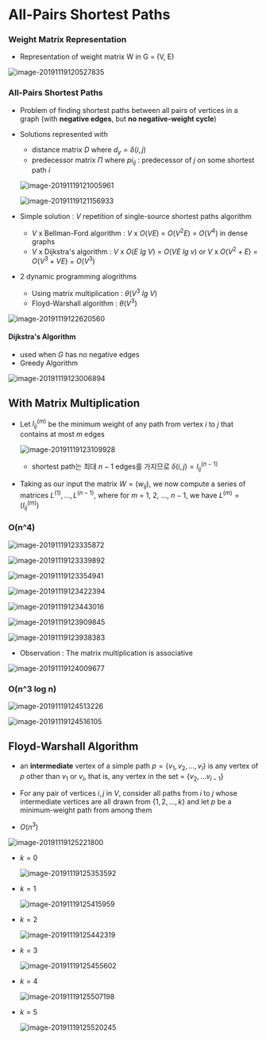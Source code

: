 # All-Pairs Shortest Paths

### Weight Matrix Representation

- Representation of weight matrix W in G = (V, E)

![image-20191119120527835](C:\Users\user\AppData\Roaming\Typora\typora-user-images\image-20191119120527835.png)

### All-Pairs Shortest Paths

- Problem of finding shortest paths between all pairs of vertices in a graph (with **negative edges**, but **no negative-weight cycle**)

- Solutions represented with

  - distance matrix $D$ where $d_y = \delta(i,j)$
  - predecessor matrix $\Pi$ where $pi_{ij}$ : predecessor of $j$ on some shortest path $i$

  ![image-20191119121005961](C:\Users\user\AppData\Roaming\Typora\typora-user-images\image-20191119121005961.png)

  ![image-20191119121156933](C:\Users\user\AppData\Roaming\Typora\typora-user-images\image-20191119121156933.png)

- Simple solution : $V$ repetition of  single-source shortest paths algorithm
  - $V$ x Bellman-Ford algorithm : $V$ x $O(VE)$ = $O(V^2E)$ = $O(V^4)$ in dense graphs
  - $V$ x Dijkstra's algorithm : $V$ x $O(E\ lg\ V)$ = $O(VE\ lg \ v)$ 
    or $V$ x $O(V^2+E)$ = $O(V^3+VE)$ = $O(V^3)$
- 2 dynamic programming alogrithms
  - Using matrix multiplication : $\theta(V^3\ lg\ V)$
  - Floyd-Warshall algorithm : $\theta(V^3)$

![image-20191119122620560](C:\Users\user\AppData\Roaming\Typora\typora-user-images\image-20191119122620560.png)

#### Dijkstra's Algorithm

- used when $G$ has no negative edges
- Greedy Algorithm

![image-20191119123006894](C:\Users\user\AppData\Roaming\Typora\typora-user-images\image-20191119123006894.png)

## With Matrix Multiplication

- Let $l_{ij}^{(m)}$ be the minimum weight of any path from vertex $i$ to $j$ that contains at most $m$ edges

  ![image-20191119123109928](C:\Users\user\AppData\Roaming\Typora\typora-user-images\image-20191119123109928.png)

  - shortest path는 최대 $n-1$ edges를 가지므로 $\delta(i,j) = l_{ij}^{(n-1)}$

- Taking as our input the matrix $W = (w_{ij})$, we now compute a series of matrices $L^{(1)}, ... , L^{(n-1)}$, where for $m$ = 1, 2, ..., $n-1$, we have $L^{(m)} = (l_{ij}^{(m)})$

### O(n^4)

![image-20191119123335872](C:\Users\user\AppData\Roaming\Typora\typora-user-images\image-20191119123335872.png)

![image-20191119123339892](C:\Users\user\AppData\Roaming\Typora\typora-user-images\image-20191119123339892.png)

![image-20191119123354941](C:\Users\user\AppData\Roaming\Typora\typora-user-images\image-20191119123354941.png)

![image-20191119123422394](C:\Users\user\AppData\Roaming\Typora\typora-user-images\image-20191119123422394.png)

![image-20191119123443016](C:\Users\user\AppData\Roaming\Typora\typora-user-images\image-20191119123443016.png)

![image-20191119123909845](C:\Users\user\AppData\Roaming\Typora\typora-user-images\image-20191119123909845.png)

![image-20191119123938383](C:\Users\user\AppData\Roaming\Typora\typora-user-images\image-20191119123938383.png)

- Observation : The matrix multiplication is associative

![image-20191119124009677](C:\Users\user\AppData\Roaming\Typora\typora-user-images\image-20191119124009677.png)

### O(n^3 log n)

![image-20191119124513226](C:\Users\user\AppData\Roaming\Typora\typora-user-images\image-20191119124513226.png)

![image-20191119124516105](C:\Users\user\AppData\Roaming\Typora\typora-user-images\image-20191119124516105.png)

## Floyd-Warshall Algorithm

- an **intermediate** vertex of a simple path $p = \{v_1, v_2, ..., v_l\}$ is any vertex of $p$ other than $v_1$ or $v_l$, that is, any vertex in the set = $\{v_2, ... v_{l-1}\}$

- For any pair of vertices $i, j$ in $V$, consider all paths from $i$ to $j$ whose intermediate vertices are all drawn from $\{1, 2, ..., k\}$ and let $p$ be a minimum-weight path from among them
- $O(n^3)$

![image-20191119125221800](C:\Users\user\AppData\Roaming\Typora\typora-user-images\image-20191119125221800.png)

- $k = 0$

  ![image-20191119125353592](C:\Users\user\AppData\Roaming\Typora\typora-user-images\image-20191119125353592.png)

- $k = 1$

  ![image-20191119125415959](C:\Users\user\AppData\Roaming\Typora\typora-user-images\image-20191119125415959.png)

- $k=2$

  ![image-20191119125442319](C:\Users\user\AppData\Roaming\Typora\typora-user-images\image-20191119125442319.png)

- $k=3$

  ![image-20191119125455602](C:\Users\user\AppData\Roaming\Typora\typora-user-images\image-20191119125455602.png)

- $k=4$

  ![image-20191119125507198](C:\Users\user\AppData\Roaming\Typora\typora-user-images\image-20191119125507198.png)

- $k=5$

  ![image-20191119125520245](C:\Users\user\AppData\Roaming\Typora\typora-user-images\image-20191119125520245.png)